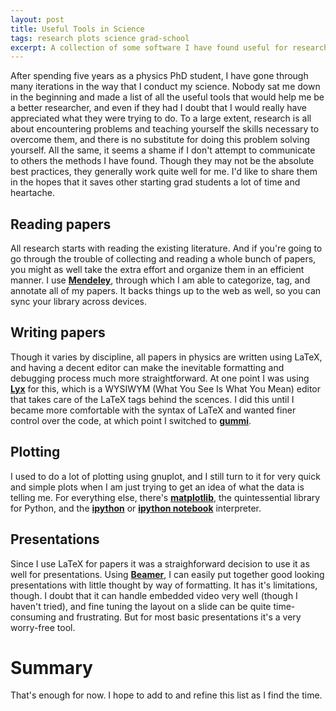 ```yaml
---
layout: post
title: Useful Tools in Science
tags: research plots science grad-school
excerpt: A collection of some software I have found useful for research.
---
```


After spending five years as a physics PhD student, I have gone through many iterations in the way that I conduct my science. Nobody sat me down in the beginning and made a list of all the useful tools that would help me be a better researcher, and even if they had I doubt that I would really have appreciated what they were trying to do. To a large extent, research is all about encountering problems and teaching yourself the skills necessary to overcome them, and there is no substitute for doing this problem solving yourself. All the same, it seems a shame if I don't attempt to communicate to others the methods I have found. Though they may not be the absolute best practices, they generally work quite well for me. I'd like to share them in the hopes that it saves other starting grad students a lot of time and heartache.

Reading papers
--------------

All research starts with reading the existing literature. And if you're going to go through the trouble of collecting and reading a whole bunch of papers, you might as well take the extra effort and organize them in an efficient manner. I use **[Mendeley]**, through which I am able to categorize, tag, and annotate all of my papers. It backs things up to the web as well, so you can sync your library across devices.


Writing papers
--------------

Though it varies by discipline, all papers in physics are written using LaTeX, and having a decent editor can make the inevitable formatting and debugging process much more straightforward. At one point I was using **[Lyx]** for this, which is a WYSIWYM (What You See Is What You Mean) editor that takes care of the LaTeX tags behind the scences. I did this until I became more comfortable with the syntax of LaTeX and wanted finer control over the code, at which point I switched to **[gummi]**.

Plotting
--------

I used to do a lot of plotting using gnuplot, and I still turn to it for very quick and simple plots when I am just trying to get an idea of what the data is telling me. For everything else, there's **[matplotlib]**, the quintessential library for Python, and the **[ipython]** or **[ipython notebook]** interpreter.

Presentations
-------------

Since I use LaTeX for papers it was a straighforward decision to use it as well for presentations. Using **[Beamer]**, I can easily put together good looking presentations with little thought by way of formatting. It has it's limitations, though. I doubt that it can handle embedded video very well (though I haven't tried), and fine tuning the layout on a slide can be quite time-consuming and frustrating. But for most basic presentations it's a very worry-free tool.


Summary
=======

That's enough for now. I hope to add to and refine this list as I find the time.

[Mendeley]: http://www.mendeley.com
[gummi]: http://dev.midnightcoding.org/projects/gummi
[Lyx]: http://www.lyx.org/
[Beamer]: http://en.wikibooks.org/wiki/LaTeX/Presentations
[ipython]: http://nbviewer.ipython.org/github/ipython/ipython/blob/1.x/examples/notebooks/Part%203%20-%20Plotting%20with%20Matplotlib.ipynb
[ipython notebook]: http://ipython.org/notebook.html
[matplotlib]: http://matplotlib.org/
